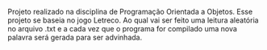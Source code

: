 Projeto realizado na disciplina de Programação Orientada a Objetos.
Esse projeto se baseia no jogo Letreco. Ao qual vai ser feito uma leitura aleatória no arquivo .txt
e a cada vez que o programa for compilado uma nova palavra será gerada para ser advinhada.
